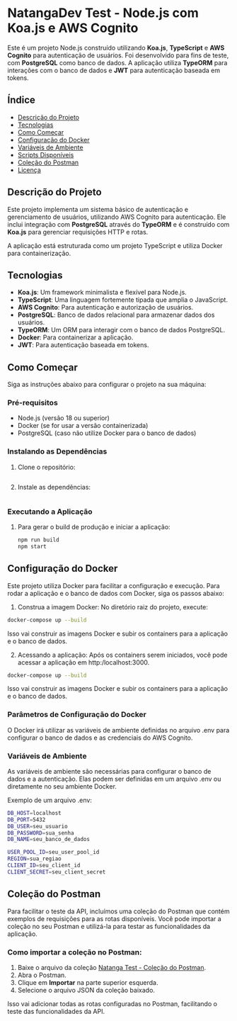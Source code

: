 # NatangaDev Test - Node.js com Koa.js e AWS Cognito

Este é um projeto Node.js construído utilizando **Koa.js**, **TypeScript** e **AWS Cognito** para autenticação de usuários. Foi desenvolvido para fins de teste, com **PostgreSQL** como banco de dados. A aplicação utiliza **TypeORM** para interações com o banco de dados e **JWT** para autenticação baseada em tokens.

## Índice

- [Descrição do Projeto](#descrição-do-projeto)
- [Tecnologias](#tecnologias)
- [Como Começar](#como-começar)
- [Configuração do Docker](#configuração-do-docker)
- [Variáveis de Ambiente](#variáveis-de-ambiente)
- [Scripts Disponíveis](#scripts-disponíveis)
- [Coleção do Postman](#coleção-do-postman)
- [Licença](#licença)

## Descrição do Projeto

Este projeto implementa um sistema básico de autenticação e gerenciamento de usuários, utilizando AWS Cognito para autenticação. Ele inclui integração com **PostgreSQL** através do **TypeORM** e é construído com **Koa.js** para gerenciar requisições HTTP e rotas.

A aplicação está estruturada como um projeto TypeScript e utiliza Docker para containerização.

## Tecnologias

- **Koa.js**: Um framework minimalista e flexível para Node.js.
- **TypeScript**: Uma linguagem fortemente tipada que amplia o JavaScript.
- **AWS Cognito**: Para autenticação e autorização de usuários.
- **PostgreSQL**: Banco de dados relacional para armazenar dados dos usuários.
- **TypeORM**: Um ORM para interagir com o banco de dados PostgreSQL.
- **Docker**: Para containerizar a aplicação.
- **JWT**: Para autenticação baseada em tokens.

## Como Começar

Siga as instruções abaixo para configurar o projeto na sua máquina:

### Pré-requisitos

- Node.js (versão 18 ou superior)
- Docker (se for usar a versão containerizada)
- PostgreSQL (caso não utilize Docker para o banco de dados)

### Instalando as Dependências

1. Clone o repositório:

   ```bash

   ```

2. Instale as dependências:

   ```bash

   ```

### Executando a Aplicação

1. Para gerar o build de produção e iniciar a aplicação:
    ```bash
    npm run build
    npm start
   ```

## Configuração do Docker

Este projeto utiliza Docker para facilitar a configuração e execução. Para rodar a aplicação e o banco de dados com Docker, siga os passos abaixo:

1. Construa a imagem Docker:
No diretório raiz do projeto, execute:
```bash
docker-compose up --build
```
Isso vai construir as imagens Docker e subir os containers para a aplicação e o banco de dados.

2. Acessando a aplicação:
Após os containers serem iniciados, você pode acessar a aplicação em http:/localhost:3000.
```bash
docker-compose up --build
```
Isso vai construir as imagens Docker e subir os containers para a aplicação e o banco de dados.

### Parâmetros de Configuração do Docker
O Docker irá utilizar as variáveis de ambiente definidas no arquivo .env para configurar o banco de dados e as credenciais do AWS Cognito.

### Variáveis de Ambiente
As variáveis de ambiente são necessárias para configurar o banco de dados e a autenticação. Elas podem ser definidas em um arquivo .env ou diretamente no seu ambiente Docker.

Exemplo de um arquivo .env:
```bash
DB_HOST=localhost
DB_PORT=5432
DB_USER=seu_usuario
DB_PASSWORD=sua_senha
DB_NAME=seu_banco_de_dados

USER_POOL_ID=seu_user_pool_id
REGION=sua_regiao
CLIENT_ID=seu_client_id
CLIENT_SECRET=seu_client_secret
```

## Coleção do Postman

Para facilitar o teste da API, incluímos uma coleção do Postman que contém exemplos de requisições para as rotas disponíveis. Você pode importar a coleção no seu Postman e utilizá-la para testar as funcionalidades da aplicação.

### Como importar a coleção no Postman:

1. Baixe o arquivo da coleção [Natanga Test - Coleção do Postman](https://github.com/).
2. Abra o Postman.
3. Clique em **Importar** na parte superior esquerda.
4. Selecione o arquivo JSON da coleção baixado.

Isso vai adicionar todas as rotas configuradas no Postman, facilitando o teste das funcionalidades da API.


